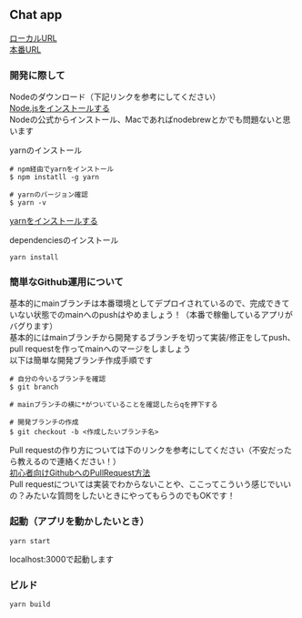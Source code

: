 ## Chat app

[ローカルURL](http://localhost:3000/)  
[本番URL](https://chat-app-hokagocreate.web.app/)  

### 開発に際して

Nodeのダウンロード（下記リンクを参考にしてください）  
[Node.jsをインストールする](https://qiita.com/sefoo0104/items/0653c935ea4a4db9dc2b)  
Nodeの公式からインストール、Macであればnodebrewとかでも問題ないと思います  

yarnのインストール  
```
# npm経由でyarnをインストール
$ npm instatll -g yarn

# yarnのバージョン確認
$ yarn -v
```
[yarnをインストールする](https://qiita.com/suisui654/items/1b89446e03991c7c2c3d)  

dependenciesのインストール
```
yarn install
```

### 簡単なGithub運用について

基本的にmainブランチは本番環境としてデプロイされているので、完成できていない状態でのmainへのpushはやめましょう！（本番で稼働しているアプリがバグります）  
基本的にはmainブランチから開発するブランチを切って実装/修正をしてpush、pull requestを作ってmainへのマージをしましょう  
以下は簡単な開発ブランチ作成手順です  
```
# 自分の今いるブランチを確認
$ git branch

# mainブランチの横に*がついていることを確認したらqを押下する

# 開発ブランチの作成
$ git checkout -b <作成したいブランチ名>
```
Pull requestの作り方については下のリンクを参考にしてください（不安だったら教えるので連絡ください！）  
[初心者向けGithubへのPullRequest方法](https://qiita.com/samurai_runner/items/7442521bce2d6ac9330b)  
Pull requestについては実装でわからないことや、ここってこういう感じでいいの？みたいな質問をしたいときにやってもらうのでもOKです！  

### 起動（アプリを動かしたいとき）
```
yarn start
```
localhost:3000で起動します

### ビルド
```
yarn build
```